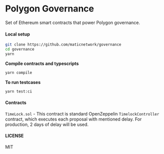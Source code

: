 # Polygon Governance

Set of Ethereum smart contracts that power Polygon governance.

#### Local setup

```bash
git clone https://github.com/maticnetwork/governance
cd governance
yarn
```

**Compile contracts and typescripts**

```bash
yarn compile
```

**To run testcases**

```bash
yarn test:ci
```


#### Contracts


`TimeLock.sol` - This contract is standard OpenZeppelin `TimelockController` contract, which executes each proposal with mentioned delay. For production, 2 days of delay will be used.


#### LICENSE

MIT

